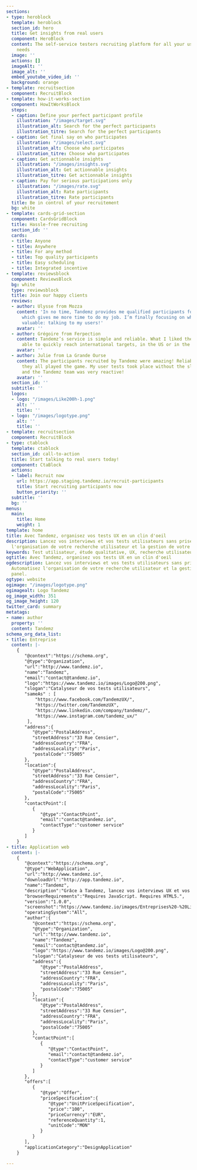 ```yaml
---
sections:
- type: heroblock
  template: heroblock
  section_id: hero
  title: Get insights from real users
  component: HeroBlock
  content: The self-service testers recruiting platform for all your user research
    needs
  image: ''
  actions: []
  imageAlt: ''
  image_alt: ''
  embed_youtube_video_id: ''
  background: orange
- template: recruitsection
  component: RecruitBlock
- template: how-it-works-section
  component: HowItWorksBlock
  steps:
  - caption: Define your perfect participant profile
    illustration: "/images/target.svg"
    illustration_alt: Search for the perfect participants
    illustration_titre: Search for the perfect participants
  - caption: Get final say on who participates
    illustration: "/images/select.svg"
    illustration_alt: Choose who participates
    illustration_titre: Choose who participates
  - caption: Get actionnable insights
    illustration: "/images/insights.svg"
    illustration_alt: Get actionnable insights
    illustration_titre: Get actionnable insights
  - caption: Pay for serious participations only
    illustration: "/images/rate.svg"
    illustration_alt: Rate participants
    illustration_titre: Rate participants
  title: Be in control of your recruitement
  bg: white
- template: cards-grid-section
  component: CardsGridBlock
  title: Hassle-free recruiting
  section_id: ''
  cards:
  - title: Anyone
  - title: Anywhere
  - title: For any method
  - title: Top quality participants
  - title: Easy scheduling
  - title: Integrated incentive
- template: reviewsblock
  component: ReviewsBlock
  bg: white
  type: reviewsblock
  title: Join our happy clients
  reviews:
  - author: Ulysse from Mozza
    content: 'In no time, Tandemz provides me qualified participants for interviews,
      which gives me more time to do my job. I’m finally focusing on what is the most
      valuable: talking to my users!'
    avatar: ''
  - author: Grégoire from Ferpection
    content: Tandemz’s service is simple and reliable. What I liked the most was being
      able to quickly reach international targets, in the US or in the UK for example.
    avatar: ''
  - author: Julie from La Grande Ourse
    content: The participants recruited by Tandemz were amazing! Reliable, involved,
      they all played the game. My user tests took place without the slightest problem
      and the Tandemz team was very reactive!
    avatar: ''
  section_id: ''
  subtitle: ''
  logos:
  - logo: "/images/Like200h-1.png"
    alt: ''
    title: ''
  - logo: "/images/logotype.png"
    alt: ''
    title: ''
- template: recruitsection
  component: RecruitBlock
- type: ctablock
  template: ctablock
  section_id: call-to-action
  title: Start talking to real users today!
  component: CtaBlock
  actions:
  - label: Recruit now
    url: https://app.staging.tandemz.io/recruit-participants
    title: Start recruiting participants now
    button_priority: ''
  subtitle: ''
  bg: ''
menus:
  main:
    title: Home
    weight: 1
template: home
title: Avec Tandemz, organisez vos tests UX en un clin d'oeil
description: Lancez vos interviews et vos tests utilisateurs sans prise de tête. Automatisez
  l'organisation de votre recherche utilisateur et la gestion de votre panel.
keywords: Test utilisateur, étude qualitative, UX, recherche utilisateur, panel
ogtitle: Avec Tandemz, organisez vos tests UX en un clin d'oeil
ogdescription: Lancez vos interviews et vos tests utilisateurs sans prise de tête.
  Automatisez l'organisation de votre recherche utilisateur et la gestion de votre
  panel.
ogtype: website
ogimage: "/images/logotype.png"
ogimagealt: Logo Tandemz
og_image_width: 351
og_image_height: 120
twitter_card: summary
metatags:
- name: author
  property: ''
  content: Tandemz
schema_org_data_list:
- title: Entreprise
  content: |-
    {
       "@context":"https://schema.org",
       "@type":"Organization",
       "url":"http://www.tandemz.io",
       "name":"Tandemz",
       "email":"contact@tandemz.io",
       "logo":"https://www.tandemz.io/images/Logo@200.png",
       "slogan":"Catalyseur de vos tests utilisateurs",
       "sameAs" : [
           "https://www.facebook.com/TandemzUX/",
           "https://twitter.com/TandemzUX",
           "https://www.linkedin.com/company/tandemz/",
           "https://www.instagram.com/tandemz_ux/"
        ],
       "address":{
          "@type":"PostalAddress",
          "streetAddress":"33 Rue Censier",
          "addressCountry":"FRA",
          "addressLocality":"Paris",
          "postalCode":"75005"
       },
       "location":{
          "@type":"PostalAddress",
          "streetAddress":"33 Rue Censier",
          "addressCountry":"FRA",
          "addressLocality":"Paris",
          "postalCode":"75005"
       },
       "contactPoint":[
          {
             "@type":"ContactPoint",
             "email":"contact@tandemz.io",
             "contactType":"customer service"
          }
       ]
    }
- title: Application web
  content: |-
    {
       "@context":"https://schema.org",
       "@type":"WebApplication",
       "url":"http://www.tandemz.io",
       "downloadUrl":"http://app.tandemz.io",
       "name":"Tandemz",
       "description":"Grâce à Tandemz, lancez vos interviews UX et vos tests utilisateurs sans prise de tête.",
       "browserRequirements":"Requires JavaScript. Requires HTML5.",
       "version":"1.0.0",
       "screenshot":"https://www.tandemz.io/images/Entreprises%20-%20Liste%20des%20Annonces.svg",
       "operatingSystem":"All",
       "author":{
          "@context":"https://schema.org",
          "@type":"Organization",
          "url":"http://www.tandemz.io",
          "name":"Tandemz",
          "email":"contact@tandemz.io",
          "logo":"https://www.tandemz.io/images/Logo@200.png",
          "slogan":"Catalyseur de vos tests utilisateurs",
          "address":{
             "@type":"PostalAddress",
             "streetAddress":"33 Rue Censier",
             "addressCountry":"FRA",
             "addressLocality":"Paris",
             "postalCode":"75005"
          },
          "location":{
             "@type":"PostalAddress",
             "streetAddress":"33 Rue Censier",
             "addressCountry":"FRA",
             "addressLocality":"Paris",
             "postalCode":"75005"
          },
          "contactPoint":[
             {
                "@type":"ContactPoint",
                "email":"contact@tandemz.io",
                "contactType":"customer service"
             }
          ]
       },
       "offers":[
          {
             "@type":"Offer",
             "priceSpecification":{
                "@type":"UnitPriceSpecification",
                "price":"100",
                "priceCurrency":"EUR",
                "referenceQuantity":1,
                "unitCode":"MON"
             }
          }
       ],
       "applicationCategory":"DesignApplication"
    }

---
```

